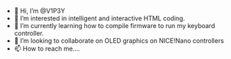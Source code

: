 - 👋 Hi, I’m @V1P3Y
- 👀 I’m interested in intelligent and interactive HTML coding.
- 🌱 I’m currently learning how to compile firmware to run my keyboard controller.
- 💞️ I’m looking to collaborate on OLED graphics on NICE!Nano controllers
- 📫 How to reach me.... 

<!---
V1P3Y/V1P3Y is a ✨ special ✨ repository because its `README.md` (this file) appears on your GitHub profile.
You can click the Preview link to take a look at your changes.
--->
